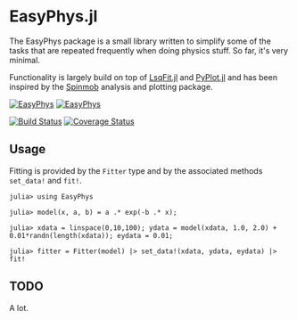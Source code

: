 EasyPhys.jl
===========

The EasyPhys package is a small library written to simplify some of the tasks that are repeated frequently when doing physics stuff. So far, it's very minimal.

Functionality is largely build on top of [LsqFit.jl](https://github.com/JuliaOpt/LsqFit.jl) and [PyPlot.jl](https://github.com/JuliaPy/PyPlot.jl) and has been inspired by the [Spinmob](https://github.com/Spinmob/spinmob) analysis and plotting package.

[![EasyPhys](http://pkg.julialang.org/badges/EasyPhys_0.4.svg)](http://pkg.julialang.org/?pkg=EasyPhys&ver=0.5)
[![EasyPhys](http://pkg.julialang.org/badges/EasyPhys_0.6.svg)](http://pkg.julialang.org/?pkg=EasyPhys&ver=0.6)

[![Build Status](https://travis-ci.org/julian-wolf/EasyPhys.jl.svg)](https://travis-ci.org/julian-wolf/EasyPhys.jl)
[![Coverage Status](https://coveralls.io/repos/github/julian-wolf/EasyPhys.jl/badge.svg?branch=master)](https://coveralls.io/github/julian-wolf/EasyPhys.jl?branch=master)

Usage
-----

Fitting is provided by the `Fitter` type and by the associated methods `set_data!`
and `fit!`.

    julia> using EasyPhys

    julia> model(x, a, b) = a .* exp(-b .* x);

    julia> xdata = linspace(0,10,100); ydata = model(xdata, 1.0, 2.0) + 0.01*randn(length(xdata)); eydata = 0.01;

    julia> fitter = Fitter(model) |> set_data!(xdata, ydata, eydata) |> fit!

TODO
----

A lot.
